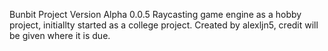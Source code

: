 Bunbit Project Version Alpha 0.0.5
Raycasting game engine as a hobby project, initiallty started as a college project.
Created by alexljn5, credit will be given where it is due.
